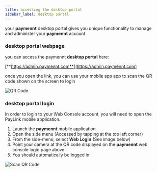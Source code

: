 ```yaml
---
title: accessing the desktop portal
sidebar_label: desktop portal
---
```


your **paymennt** desktop portal gives you unique functionality to manage and administer your **paymennt** account

### desktop portal webpage

you can access the paymennt **desktop portal** here:

[**https://admin.paymennt.com**](https://admin.paymennt.com)

once you open the link, you can use your mobile app app to scan the QR code shown on the screen to login

![QR Code](/img/guides/portal/login/qr.png)

### desktop portal login

In order to login to your Web Console account, you will need to open the PayLink mobile application.

1. Launch the **paymennt** mobile application
2. Open the side menu (Accessed by tapping at the top left corner)
3. From the side-menu, select **Web Login** (See image below)
4. Point your camera at the QR code displayed on the **paymennt** web console login page above
5. You should automatically be logged in

![Scan QR Code](/img/guides/portal/login/scan.png)
